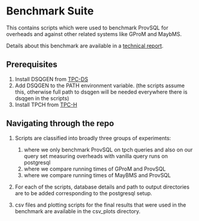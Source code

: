# Benchmark Suite

This contains scripts which were used to benchmark ProvSQL for overheads and against other related systems like GProM and MaybMS.

Details about this benchmark are available in a [technical
report](techreport.pdf).

## Prerequisites

1. Install DSQGEN from [TPC-DS](https://www.tpc.org/TPC_Documents_Current_Versions/download_programs/tools-download-request5.asp?bm_type=TPC-DS&bm_vers=4.0.0&mode=CURRENT-ONLY)
2. Add DSQGEN to the PATH environment variable. (the scripts assume this, otherwise full path to dsqgen will be needed everywhere there is dsqgen in the scripts)
3. Install TPCH from [TPC-H](https://www.tpc.org/TPC_Documents_Current_Versions/download_programs/tools-download-request5.asp?bm_type=TPC-H&bm_vers=3.0.1&mode=CURRENT-ONLY)

## Navigating through the repo

1. Scripts are classified into broadly three groups of experiments:
   1. where we only benchmark ProvSQL on tpch queries and also on our query set measuring overheads with vanilla query runs on postgresql
   2. where we compare running times of GProM and ProvSQL
   3. where we compare running times of MayBMS and ProvSQL

2. For each of the scripts, database details and path to output directories are to be added corresponding to the postgresql setup.

3. csv files and plotting scripts for the final results that were used in the benchmark are available in the csv_plots directory.
